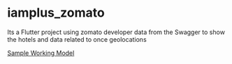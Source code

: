 # iamplus_zomato

Its a Flutter project using zomato developer data from the Swagger to show the hotels and data related to once geolocations

[Sample Working Model](https://github.com/Terril/test_iam-/blob/master/2020-06-14%2017.42.33.gif)
